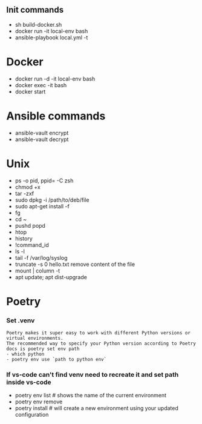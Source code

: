 ## Init commands
- sh build-docker.sh
- docker run -it local-env bash
- ansible-playbook local.yml -t <tag name>

# Docker 
- docker run -d -it  local-env bash
- docker exec -it <mycontainer> bash
- docker start <mycontainer>


# Ansible commands
- ansible-vault encrypt <file name>
- ansible-vault decrypt <file name>


# Unix
- ps -o pid, ppid= -C zsh
- chmod +x <filename>
- tar -zxf 
- sudo dpkg -i /path/to/deb/file
- sudo apt-get install -f
- fg 
- cd ~
- pushd popd
- htop
- history
- !command_id
- ls -l
- tail -f /var/log/syslog
- truncate -s 0 hello.txt remove content of the file
- mount | column -t
- apt update; apt dist-upgrade 

# Poetry 

### Set .venv
    Poetry makes it super easy to work with different Python versions or virtual environments. 
    The recommended way to specify your Python version according to Poetry docs is poetry set env path 
    - which python
    - poetry env use `path to python env`

### If vs-code can't find venv need to recreate it and set path inside vs-code
- poetry env list  # shows the name of the current environment
- poetry env remove <current environment>
- poetry install  # will create a new environment using your updated configuration